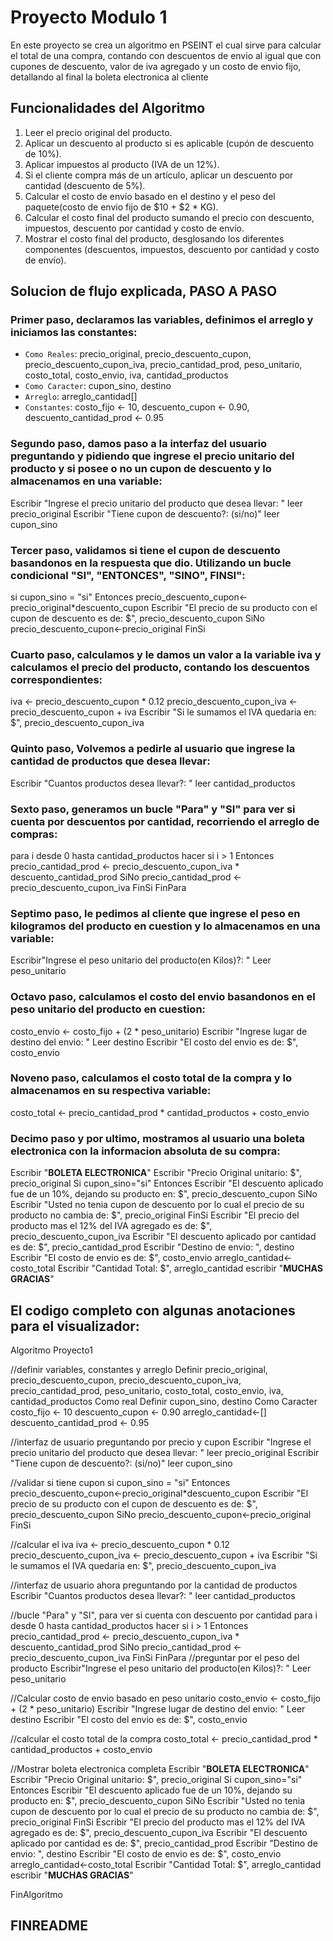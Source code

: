 # Proyecto Modulo 1
En este proyecto se crea un algoritmo en PSEINT el cual sirve para calcular el total de una compra, contando con descuentos de envio al igual que con cupones de descuento, valor de iva agregado y un costo de envio fijo, detallando al final la boleta electronica al cliente

## Funcionalidades del Algoritmo
1. Leer el precio original del producto.
2. Aplicar un descuento al producto si es aplicable (cupón de descuento de 10%).
3. Aplicar impuestos al producto (IVA de un 12%).
4. Si el cliente compra más de un artículo, aplicar un descuento por cantidad (descuento de 5%).
5. Calcular el costo de envío basado en el destino y el peso del paquete(costo de envio fijo de $10 + $2 * KG).
6. Calcular el costo final del producto sumando el precio con descuento, impuestos, descuento por cantidad y costo de envío.
7. Mostrar el costo final del producto, desglosando los diferentes componentes (descuentos, impuestos, descuento por cantidad y costo de envío).

## Solucion de flujo explicada, PASO A PASO
### Primer paso, declaramos las variables, definimos el arreglo y iniciamos las constantes:
- ```Como Reales```: precio_original, precio_descuento_cupon, precio_descuento_cupon_iva, precio_cantidad_prod, peso_unitario, costo_total, costo_envio, iva, cantidad_productos
- ```Como Caracter```: cupon_sino, destino
- ```Arreglo```: arreglo_cantidad[]
- ```Constantes```: costo_fijo <- 10, descuento_cupon <- 0.90, descuento_cantidad_prod <- 0.95

### Segundo paso, damos paso a la interfaz del usuario preguntando y pidiendo que ingrese el precio unitario del producto y si posee o no un cupon de descuento y lo almacenamos en una variable:
Escribir "Ingrese el precio unitario del producto que desea llevar: "
leer precio_original
Escribir "Tiene cupon de descuento?: (si/no)"
leer cupon_sino

### Tercer paso, validamos si tiene el cupon de descuento basandonos en la respuesta que dio. Utilizando un bucle condicional "SI", "ENTONCES", "SINO", FINSI":
si cupon_sino = "si" Entonces
precio_descuento_cupon<-precio_original*descuento_cupon
Escribir "El precio de su producto con el cupon de descuento es de: $", precio_descuento_cupon
SiNo
precio_descuento_cupon<-precio_original
FinSi

### Cuarto paso, calculamos y le damos un valor a la variable iva y calculamos el precio del producto, contando los descuentos correspondientes:
iva <- precio_descuento_cupon * 0.12
precio_descuento_cupon_iva <- precio_descuento_cupon + iva
Escribir "Si le sumamos el IVA quedaria en: $", precio_descuento_cupon_iva

### Quinto paso, Volvemos a pedirle al usuario que ingrese la cantidad de productos que desea llevar:
Escribir "Cuantos productos desea llevar?: "
leer cantidad_productos

### Sexto paso, generamos un bucle "Para" y "SI" para ver si cuenta por descuentos por cantidad, recorriendo el arreglo de compras:
para i desde 0 hasta cantidad_productos hacer
si i > 1 Entonces
precio_cantidad_prod <- precio_descuento_cupon_iva * descuento_cantidad_prod
SiNo
precio_cantidad_prod <- precio_descuento_cupon_iva
FinSi
FinPara

### Septimo paso, le pedimos al cliente que ingrese el peso en kilogramos del producto en cuestion y lo almacenamos en una variable:
Escribir"Ingrese el peso unitario del producto(en Kilos)?: "
Leer peso_unitario

### Octavo paso, calculamos el costo del envio basandonos en el peso unitario del producto en cuestion:
costo_envio <- costo_fijo + (2 * peso_unitario)
Escribir "Ingrese lugar de destino del envio: "
Leer destino
Escribir "El costo del envio es de: $", costo_envio

### Noveno paso, calculamos el costo total de la compra y lo almacenamos en su respectiva variable:
costo_total <- precio_cantidad_prod * cantidad_productos + costo_envio

### Decimo paso y por ultimo, mostramos al usuario una boleta electronica con la informacion absoluta de su compra:
Escribir "**BOLETA ELECTRONICA**"
Escribir "Precio Original unitario: $", precio_original
Si cupon_sino="si" Entonces
Escribir "El descuento aplicado fue de un 10%, dejando su producto en: $", precio_descuento_cupon
SiNo
Escribir "Usted no tenia cupon de descuento por lo cual el precio de su producto no cambia de: $", precio_original
FinSi
Escribir "El precio del producto mas el 12% del IVA agregado es de: $", precio_descuento_cupon_iva
Escribir "El descuento aplicado por cantidad es de: $", precio_cantidad_prod
Escribir "Destino de envio: ", destino
Escribir "El costo de envio es de: $", costo_envio
arreglo_cantidad<-costo_total
Escribir "Cantidad Total: $", arreglo_cantidad
escribir "**MUCHAS GRACIAS**"

## El codigo completo con algunas anotaciones para el visualizador:

Algoritmo Proyecto1
	
//definir variables, constantes y arreglo
Definir precio_original, precio_descuento_cupon, precio_descuento_cupon_iva, precio_cantidad_prod, peso_unitario, costo_total, costo_envio, iva, cantidad_productos Como real
Definir cupon_sino, destino Como Caracter
costo_fijo <- 10
descuento_cupon <- 0.90
arreglo_cantidad<-[]
descuento_cantidad_prod <- 0.95

//interfaz de usuario preguntando por precio y cupon
Escribir "Ingrese el precio unitario del producto que desea llevar: "
leer precio_original
Escribir "Tiene cupon de descuento?: (si/no)"
leer cupon_sino

//validar si tiene cupon
si cupon_sino = "si" Entonces
precio_descuento_cupon<-precio_original*descuento_cupon
Escribir "El precio de su producto con el cupon de descuento es de: $", precio_descuento_cupon
SiNo
precio_descuento_cupon<-precio_original
FinSi

//calcular el iva
iva <- precio_descuento_cupon * 0.12
precio_descuento_cupon_iva <- precio_descuento_cupon + iva
Escribir "Si le sumamos el IVA quedaria en: $", precio_descuento_cupon_iva

//interfaz de usuario ahora preguntando por la cantidad de productos
Escribir "Cuantos productos desea llevar?: "
leer cantidad_productos

//bucle "Para" y "SI", para ver si cuenta con descuento por cantidad
para i desde 0 hasta cantidad_productos hacer
si i > 1 Entonces
precio_cantidad_prod <- precio_descuento_cupon_iva * descuento_cantidad_prod
SiNo
precio_cantidad_prod <- precio_descuento_cupon_iva
FinSi
FinPara
//preguntar por el peso del producto
Escribir"Ingrese el peso unitario del producto(en Kilos)?: "
Leer peso_unitario

//Calcular costo de envio basado en peso unitario
costo_envio <- costo_fijo + (2 * peso_unitario)
Escribir "Ingrese lugar de destino del envio: "
Leer destino
Escribir "El costo del envio es de: $", costo_envio

//calcular el costo total de la compra
costo_total <- precio_cantidad_prod * cantidad_productos + costo_envio

//Mostrar boleta electronica completa
Escribir "**BOLETA ELECTRONICA**"
Escribir "Precio Original unitario: $", precio_original
Si cupon_sino="si" Entonces
Escribir "El descuento aplicado fue de un 10%, dejando su producto en: $", precio_descuento_cupon
SiNo
Escribir "Usted no tenia cupon de descuento por lo cual el precio de su producto no cambia de: $", precio_original
FinSi
Escribir "El precio del producto mas el 12% del IVA agregado es de: $", precio_descuento_cupon_iva
Escribir "El descuento aplicado por cantidad es de: $", precio_cantidad_prod
Escribir "Destino de envio: ", destino
Escribir "El costo de envio es de: $", costo_envio
arreglo_cantidad<-costo_total
Escribir "Cantidad Total: $", arreglo_cantidad
escribir "**MUCHAS GRACIAS**"

FinAlgoritmo

## FINREADME


 

 






